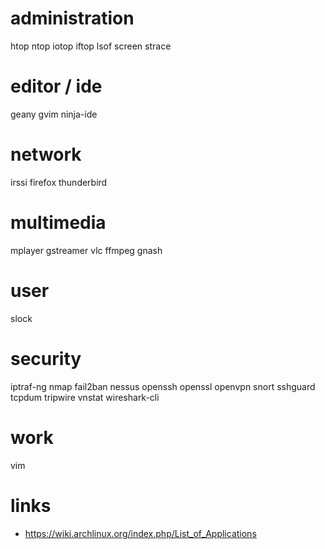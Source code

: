 # administration

htop
ntop
iotop
iftop
lsof
screen
strace

# editor / ide

geany
gvim
ninja-ide

# network

irssi
firefox
thunderbird

# multimedia

mplayer
gstreamer
vlc
ffmpeg
gnash

# user

slock

# security

iptraf-ng
nmap
fail2ban
nessus
openssh
openssl
openvpn
snort
sshguard
tcpdum
tripwire
vnstat
wireshark-cli

# work

vim

# links

* https://wiki.archlinux.org/index.php/List_of_Applications
